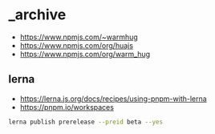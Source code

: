 # _archive

- https://www.npmjs.com/~warmhug
- https://www.npmjs.com/org/huajs
- https://www.npmjs.com/org/warm_hug

## lerna

- https://lerna.js.org/docs/recipes/using-pnpm-with-lerna
- https://pnpm.io/workspaces

```sh
lerna publish prerelease --preid beta --yes
```

